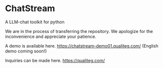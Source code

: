 # ChatStream
A LLM-chat toolkit for python

We are in the process of transferring the repository. We apologize for the inconvenience and appreciate your patience.

A demo is available here.
https://chatstream-demo01.qualiteg.com/
(English demo coming soon!)

Inquiries can be made here.
https://qualiteg.com/

